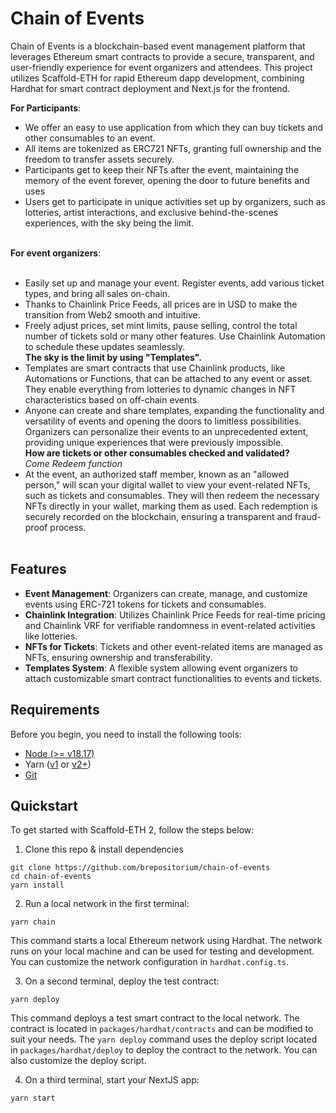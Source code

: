 # Chain of Events

Chain of Events is a blockchain-based event management platform that leverages Ethereum smart contracts to provide a secure, transparent, and user-friendly experience for event organizers and attendees. This project utilizes Scaffold-ETH for rapid Ethereum dapp development, combining Hardhat for smart contract deployment and Next.js for the frontend.

**For Participants**:<br>

- We offer an easy to use application from which they can buy tickets and other consumables to an event.
- All items are tokenized as ERC721 NFTs, granting full ownership and the freedom to transfer assets securely.<br>
- Participants get to keep their NFTs after the event, maintaining the memory of the event forever, opening the door to future benefits and uses<br>
- Users get to participate in unique activities set up by organizers, such as lotteries, artist interactions, and exclusive behind-the-scenes experiences, with the sky being the limit.<br><br>

**For event organizers**:<br><br>

- Easily set up and manage your event. Register events, add various ticket types, and bring all sales on-chain.<br>
- Thanks to Chainlink Price Feeds, all prices are in USD to make the transition from Web2 smooth and intuitive.<br>
- Freely adjust prices, set mint limits, pause selling, control the total number of tickets sold or many other features. Use Chainlink Automation to schedule these updates seamlessly.<br>
  **The sky is the limit by using "Templates".**<br>
- Templates are smart contracts that use Chainlink products, like Automations or Functions, that can be attached to any event or asset. They enable everything from lotteries to dynamic changes in NFT characteristics based on off-chain events. <br>
- Anyone can create and share templates, expanding the functionality and versatility of events and opening the doors to limitless possibilities. Organizers can personalize their events to an unprecedented extent, providing unique experiences that were previously impossible.<br>
  **How are tickets or other consumables checked and validated?** <br>
  _Come Redeem function_<br>
- At the event, an authorized staff member, known as an "allowed person," will scan your digital wallet to view your event-related NFTs, such as tickets and consumables. They will then redeem the necessary NFTs directly in your wallet, marking them as used. Each redemption is securely recorded on the blockchain, ensuring a transparent and fraud-proof process.<br><br>

## Features

- **Event Management**: Organizers can create, manage, and customize events using ERC-721 tokens for tickets and consumables.
- **Chainlink Integration**: Utilizes Chainlink Price Feeds for real-time pricing and Chainlink VRF for verifiable randomness in event-related activities like lotteries.
- **NFTs for Tickets**: Tickets and other event-related items are managed as NFTs, ensuring ownership and transferability.
- **Templates System**: A flexible system allowing event organizers to attach customizable smart contract functionalities to events and tickets.

## Requirements

Before you begin, you need to install the following tools:

- [Node (>= v18.17)](https://nodejs.org/en/download/)
- Yarn ([v1](https://classic.yarnpkg.com/en/docs/install/) or [v2+](https://yarnpkg.com/getting-started/install))
- [Git](https://git-scm.com/downloads)

## Quickstart

To get started with Scaffold-ETH 2, follow the steps below:

1. Clone this repo & install dependencies

```
git clone https://github.com/brepositorium/chain-of-events
cd chain-of-events
yarn install
```

2. Run a local network in the first terminal:

```
yarn chain
```

This command starts a local Ethereum network using Hardhat. The network runs on your local machine and can be used for testing and development. You can customize the network configuration in `hardhat.config.ts`.

3. On a second terminal, deploy the test contract:

```
yarn deploy
```

This command deploys a test smart contract to the local network. The contract is located in `packages/hardhat/contracts` and can be modified to suit your needs. The `yarn deploy` command uses the deploy script located in `packages/hardhat/deploy` to deploy the contract to the network. You can also customize the deploy script.

4. On a third terminal, start your NextJS app:

```
yarn start
```
